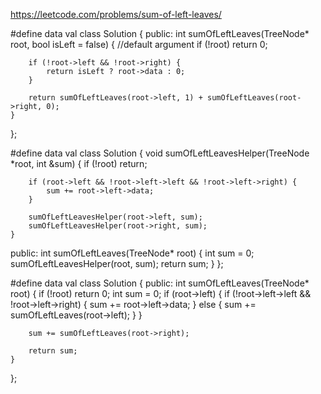 
https://leetcode.com/problems/sum-of-left-leaves/

#define data val
class Solution {
public:
	int sumOfLeftLeaves(TreeNode* root, bool isLeft = false) { //default argument
		if (!root)
			return 0;

		if (!root->left && !root->right) {
			return isLeft ? root->data : 0;
		}

		return sumOfLeftLeaves(root->left, 1) + sumOfLeftLeaves(root->right, 0);
	}
};

#define data val
class Solution {
	void sumOfLeftLeavesHelper(TreeNode *root, int &sum) {
		if (!root)
			return;

		if (root->left && !root->left->left && !root->left->right) {
			sum += root->left->data;
		}

		sumOfLeftLeavesHelper(root->left, sum);
		sumOfLeftLeavesHelper(root->right, sum);
	}
public:
	int sumOfLeftLeaves(TreeNode* root) {
		int sum = 0;
		sumOfLeftLeavesHelper(root, sum);
		return sum;
	}
};

#define data val
class Solution {
public:
	int sumOfLeftLeaves(TreeNode* root) {
		if (!root)
			return 0;
		int sum = 0;
		if (root->left) {
			if (!root->left->left && !root->left->right) {
				sum += root->left->data;
			}
			else {
				sum += sumOfLeftLeaves(root->left);
			}
		}

		sum += sumOfLeftLeaves(root->right);

		return sum;
	}
};
